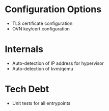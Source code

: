 # Configuration Options

- TLS certificate configuration
- OVN key/cert configuration

# Internals

- Auto-detection of IP address for hypervisor
- Auto-detection of kvm/qemu

# Tech Debt

- Unit tests for all entrypoints
